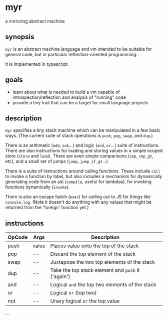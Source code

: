 # myr

a mirroring abstract machine

## synopsis

`myr` is an abstract machine language and vm intended to be suitable for general code, but in particular reflection-oriented programming.

It is implemented in typescript.

## goals

- learn about what is needed to build a vm capable of introspection/reflection and analysis of "running" code
- provide a tiny tool that can be a target for small language projects

## description

`myr` specifies a tiny stack machine which can be manipulated in a few basic ways.
(The current suite of stack operations is `push`, `pop`, `swap`, and `dup`.)

There is an arithmetic (`add`, `sub`...) and logic (`and`, `or`...) suite of instructions.
There are also instructions for loading and storing values in a simple scoped store (`store` and `load`).
There are even simple comparisons (`cmp`, `cmp_gt`, etc), and a small set of jumps (`jump`, `jump_if_gt`...)

There is a suite of instructions around calling functions.
These include `call` to invoke a function by label, but also includes a mechanism
for dynamically generating code from an ast (`compile`, useful for lambdas), for invoking functions
dynamically (`invoke`).

There is also an escape hatch (`exec`) for calling out to JS for things like `console.log`. (Note it doesn't
do anything with any values that might be returned from the 'foreign' function yet.)

## instructions

OpCode | Args | Description
------------ | ------------- | -------------
push | value | Places value onto the top of the stack
pop  | -- | Discard the top element of the stack
swap | -- | Juxtapose the two top elements of the stack
dup  | -- | Take the top stack element and `push` it ('again')
and | -- | Logical `and` the top two elements of the stack
or | -- | Logical `or` (top two)
not | -- | Unary logical `or` the top value
...
